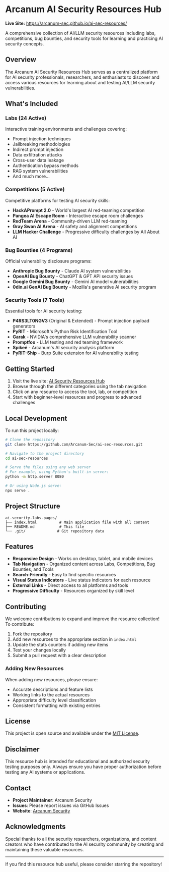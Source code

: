 # Arcanum AI Security Resources Hub

**Live Site:** https://arcanum-sec.github.io/ai-sec-resources/

A comprehensive collection of AI/LLM security resources including labs, competitions, bug bounties, and security tools for learning and practicing AI security concepts.

## Overview

The Arcanum AI Security Resources Hub serves as a centralized platform for AI security professionals, researchers, and enthusiasts to discover and access various resources for learning about and testing AI/LLM security vulnerabilities.

## What's Included

### Labs (24 Active)
Interactive training environments and challenges covering:
- Prompt injection techniques
- Jailbreaking methodologies
- Indirect prompt injection
- Data exfiltration attacks
- Cross-user data leakage
- Authentication bypass methods
- RAG system vulnerabilities
- And much more...

### Competitions (5 Active)
Competitive platforms for testing AI security skills:
- **HackAPrompt 2.0** - World's largest AI red-teaming competition
- **Pangea AI Escape Room** - Interactive escape room challenges
- **RedTeam Arena** - Community-driven LLM red-teaming
- **Gray Swan AI Arena** - AI safety and alignment competitions
- **LLM Hacker Challenge** - Progressive difficulty challenges by All About AI

### Bug Bounties (4 Programs)
Official vulnerability disclosure programs:
- **Anthropic Bug Bounty** - Claude AI system vulnerabilities
- **OpenAI Bug Bounty** - ChatGPT & GPT API security issues
- **Google Gemini Bug Bounty** - Gemini AI model vulnerabilities
- **0din.ai GenAI Bug Bounty** - Mozilla's generative AI security program

### Security Tools (7 Tools)
Essential tools for AI security testing:
- **P4RS3LT0NGV3** (Original & Extended) - Prompt injection payload generators
- **PyRIT** - Microsoft's Python Risk Identification Tool
- **Garak** - NVIDIA's comprehensive LLM vulnerability scanner
- **Promptfoo** - LLM testing and red teaming framework
- **Spikeé** - Arcanum's AI security analysis platform
- **PyRIT-Ship** - Burp Suite extension for AI vulnerability testing

## Getting Started

1. Visit the live site: [AI Security Resources Hub](https://arcanum-sec.github.io/ai-sec-resources/)
2. Browse through the different categories using the tab navigation
3. Click on any resource to access the tool, lab, or competition
4. Start with beginner-level resources and progress to advanced challenges

## Local Development

To run this project locally:

```bash
# Clone the repository
git clone https://github.com/Arcanum-Sec/ai-sec-resources.git

# Navigate to the project directory
cd ai-sec-resources

# Serve the files using any web server
# For example, using Python's built-in server:
python -m http.server 8080

# Or using Node.js serve:
npx serve .
```

## Project Structure

```
ai-security-labs-pages/
├── index.html          # Main application file with all content
├── README.md           # This file
└── .git/              # Git repository data
```

## Features

- **Responsive Design** - Works on desktop, tablet, and mobile devices
- **Tab Navigation** - Organized content across Labs, Competitions, Bug Bounties, and Tools
- **Search-Friendly** - Easy to find specific resources
- **Visual Status Indicators** - Live status indicators for each resource
- **External Links** - Direct access to all platforms and tools
- **Progressive Difficulty** - Resources organized by skill level

## Contributing

We welcome contributions to expand and improve the resource collection! To contribute:

1. Fork the repository
2. Add new resources to the appropriate section in `index.html`
3. Update the stats counters if adding new items
4. Test your changes locally
5. Submit a pull request with a clear description

### Adding New Resources

When adding new resources, please ensure:
- Accurate descriptions and feature lists
- Working links to the actual resources
- Appropriate difficulty level classification
- Consistent formatting with existing entries

## License

This project is open source and available under the [MIT License](LICENSE).

## Disclaimer

This resource hub is intended for educational and authorized security testing purposes only. Always ensure you have proper authorization before testing any AI systems or applications.

## Contact

- **Project Maintainer**: Arcanum Security
- **Issues**: Please report issues via GitHub Issues
- **Website**: [Arcanum Security](https://arcanum-sec.com)

## Acknowledgments

Special thanks to all the security researchers, organizations, and content creators who have contributed to the AI security community by creating and maintaining these valuable resources.

---

If you find this resource hub useful, please consider starring the repository!